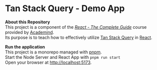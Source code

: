 # Tan Stack Query - Demo App

**About this Repository**<br />
This project is a component of the _[React - The Complete Guide](https://www.udemy.com/course/react-the-complete-guide-incl-redux/)_ course provided by [Academind](https://academind.com).<br />Its purpose is to teach how to effectively utilize [Tan Stack Query](https://tanstack.com/query/latest) in [React](https://react.dev/).<br />

**Run the application**<br />
This project is a monorepo managed with [pnpm](https://pnpm.io/).<br />
Start the Node Server and React App with `pnpm run start`<br />
Open your browser at [http://localhost:5173](http://localhost:5173).
